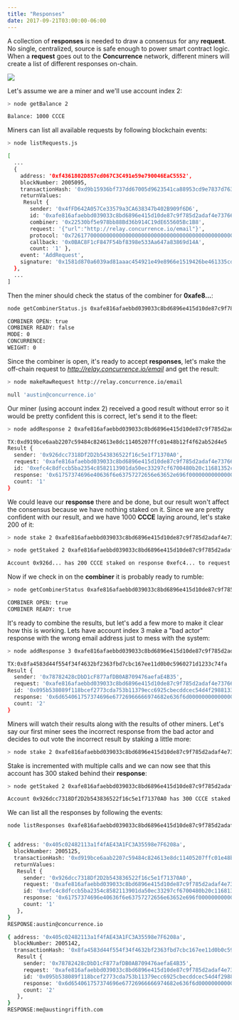 ```yaml
---
title: "Responses"
date: 2017-09-21T03:00:00-06:00
---
```


A collection of **responses** is needed to draw a consensus for any **request**. No single, centralized, source is safe enough to power smart contract logic. When a **request** goes out to the **Concurrence** network, different miners will create a list of different responses on-chain.

<img  src="/images/responsesheader.png" >

Let's assume we are a miner and we'll use account index 2:

```bash
> node getBalance 2

Balance: 1000 CCCE
```

Miners can list all available requests by following blockchain events:

<!--RQC CODESNIP Javascript concurrence.js/examples/listRequests.js -->

```bash
> node listRequests.js

[
  ...
  {
    address: '0xf4361802D857cd067C3C491e59e790046EaC5552',
    blockNumber: 2005095,
    transactionHash: '0xd9b15936bf737dd67005d9623541ca88953cd9e7837d763c4f5b516e524acad6',
    returnValues:
     Result {
       sender: '0x4fFD642A057Ce33579a3CA638347b402B909f6D6',
       id: '0xafe816afaebbd039033c8bd6896e415d10de87c9f785d2adaf4e73766303ce05',
       combiner: '0x22530bf5e978bb88Bd36b914C19dE655605Bc1B8',
       request: '{"url":"http://relay.concurrence.io/email"}',
       protocol: '0x7261770000000000000000000000000000000000000000000000000000000000',
       callback: '0x0BAC8F1cF847F54bf8398e533Aa647a83869d14A',
       count: '1' },
    event: 'AddRequest',
    signature: '0x1581d870a6039ad81aaac454921e49e8966e1519426be461335cdf12bd03e06b',
  },
  ...
]
```

Then the miner should check the status of the combiner for **0xafe8...**:

```bash
node getCombinerStatus.js 0xafe816afaebbd039033c8bd6896e415d10de87c9f785d2adaf4e73766303ce05

COMBINER OPEN: true
COMBINER READY: false
MODE: 0
CONCURRENCE:
WEIGHT: 0
```

Since the combiner is open, it's ready to accept **responses**, let's make the off-chain request to *http://relay.concurrence.io/email* and get the result:

<!--RQC CODE Javascript concurrence.js/examples/makeRawRequest.js -->

```bash
> node makeRawRequest http://relay.concurrence.io/email

null 'austin@concurrence.io'
```

Our miner (using account index 2) received a good result without error so it would be pretty confident this is correct, let's send it to the fleet:

<!--RQC CODESNIP Javascript concurrence.js/examples/addResponse.js -->

```bash
> node addResponse 2 0xafe816afaebbd039033c8bd6896e415d10de87c9f785d2adaf4e73766303ce05 "austin@concurrence.io"

TX:0xd919bce6aab2207c59484c824613e8dc11405207ffc01e48b12f4f62ab52d4e5
Result {
  sender: '0x926dcc7318Df2D2b543836522f16c5e1f71370A0',
  request: '0xafe816afaebbd039033c8bd6896e415d10de87c9f785d2adaf4e73766303ce05',
  id: '0xefc4c8dfccb5ba2354c8582113901da50ec33297cf6700480b20c11681352cb1',
  response: '0x61757374696e40636f6e63757272656e63652e696f0000000000000000000000',
  count: '1'
}
```

We could leave our **response** there and be done, but our result won't affect the consensus because we have nothing staked on it. Since we are pretty confident with our result, and we have 1000 **CCCE** laying around, let's stake 200 of it:

<!--RQC CODESNIP Javascript concurrence.js/examples/stake.js -->

```bash
> node stake 2 0xafe816afaebbd039033c8bd6896e415d10de87c9f785d2adaf4e73766303ce05 0xefc4c8dfccb5ba2354c8582113901da50ec33297cf6700480b20c11681352cb1 200
```

<!--RQC CODESNIP Javascript concurrence.js/examples/getStaked.js -->

```bash
> node getStaked 2 0xafe816afaebbd039033c8bd6896e415d10de87c9f785d2adaf4e73766303ce05 0xefc4c8dfccb5ba2354c8582113901da50ec33297cf6700480b20c11681352cb1

Account 0x926d... has 200 CCCE staked on response 0xefc4... to request 0xafe8...
```

Now if we check in on the **combiner** it is probably ready to rumble:

```bash
> node getCombinerStatus 0xafe816afaebbd039033c8bd6896e415d10de87c9f785d2adaf4e73766303ce05

COMBINER OPEN: true
COMBINER READY: true
```

It's ready to combine the results, but let's add a few more to make it clear how this is working. Lets have account index 3 make a "bad actor" response with the wrong email address just to mess with the system:

```bash
> node addResponse 3 0xafe816afaebbd039033c8bd6896e415d10de87c9f785d2adaf4e73766303ce05 "me@austingriffith.com"

TX:0x8fa4583d44f554f34f4632bf2363fbd7cbc167ee11d0b0c5960271d1233c74fa
Result {
  sender: '0x78782428cDbD1cF877afDB0AB709476aefaE4B35',
  request: '0xafe816afaebbd039033c8bd6896e415d10de87c9f785d2adaf4e73766303ce05',
  id: '0x095b538089f118bcef2773cda753b11379ecc6925cbecddcec54d4f2988133ad',
  response: '0x6d654061757374696e67726966666974682e636f6d0000000000000000000000',
  count: '2'
}
```

Miners will watch their results along with the results of other miners. Let's say our first miner sees the incorrect response from the bad actor and decides to out vote the incorrect result by staking a little more:

```bash
> node stake 2 0xafe816afaebbd039033c8bd6896e415d10de87c9f785d2adaf4e73766303ce05 0xefc4c8dfccb5ba2354c8582113901da50ec33297cf6700480b20c11681352cb1 100
```

Stake is incremented with multiple calls and we can now see that this account has 300 staked behind their **response**:
```bash
> node getStaked 2 0xafe816afaebbd039033c8bd6896e415d10de87c9f785d2adaf4e73766303ce05 0xefc4c8dfccb5ba2354c8582113901da50ec33297cf6700480b20c11681352cb1

Account 0x926dcc7318Df2D2b543836522f16c5e1f71370A0 has 300 CCCE staked on response 0xefc4c8dfccb5ba2354c8582113901da50ec33297cf6700480b20c11681352cb1 to request 0xafe816afaebbd039033c8bd6896e415d10de87c9f785d2adaf4e73766303ce05
```

We can list all the responses by following the events:

<!--RQC CODESNIP Javascript concurrence.js/examples/listResponses.js -->

```bash
node listResponses 0xafe816afaebbd039033c8bd6896e415d10de87c9f785d2adaf4e73766303ce05


{ address: '0x405c02482113a1f4fAE43A1FC3A35598e7F6208a',
  blockNumber: 2005125,
  transactionHash: '0xd919bce6aab2207c59484c824613e8dc11405207ffc01e48b12f4f62ab52d4e5',
  returnValues:
   Result {
     sender: '0x926dcc7318Df2D2b543836522f16c5e1f71370A0',
     request: '0xafe816afaebbd039033c8bd6896e415d10de87c9f785d2adaf4e73766303ce05',
     id: '0xefc4c8dfccb5ba2354c8582113901da50ec33297cf6700480b20c11681352cb1',
     response: '0x61757374696e40636f6e63757272656e63652e696f0000000000000000000000',
     count: '1'
   },
}
RESPONSE:austin@concurrence.io

{ address: '0x405c02482113a1f4fAE43A1FC3A35598e7F6208a',
  blockNumber: 2005142,
  transactionHash: '0x8fa4583d44f554f34f4632bf2363fbd7cbc167ee11d0b0c5960271d1233c74fa',
   Result {
     sender: '0x78782428cDbD1cF877afDB0AB709476aefaE4B35',
     request: '0xafe816afaebbd039033c8bd6896e415d10de87c9f785d2adaf4e73766303ce05',
     id: '0x095b538089f118bcef2773cda753b11379ecc6925cbecddcec54d4f2988133ad',
     response: '0x6d654061757374696e67726966666974682e636f6d0000000000000000000000',
     count: '2'
   },
}
RESPONSE:me@austingriffith.com
```
